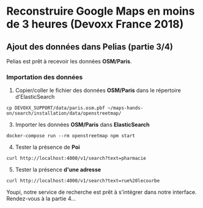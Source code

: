 # Reconstruire Google Maps en moins de 3 heures (Devoxx France 2018)

## Ajout des données dans Pelias (partie 3/4)
Pelias est prêt à recevoir les données __OSM/Paris__.

### Importation des données
1. Copier/coller le fichier des données __OSM/Paris__ dans le répertoire d'ElasticSearch
```
cp DEVOXX_SUPPORT/data/paris.osm.pbf ~/maps-hands-on/search/installation/data/openstreetmap/
```
3. Importer les données __OSM/Paris__ dans __ElasticSearch__
```
docker-compose run --rm openstreetmap npm start
```
4. Tester la présence de __Poi__
```
curl http://localhost:4000/v1/search?text=pharmacie
```
5. Tester la présence __d'une adresse__
```
curl http://localhost:4000/v1/search?text=rue%20lecourbe
```
Youpi, notre service de recherche est prêt à s'intégrer dans notre interface. Rendez-vous à la partie 4...
